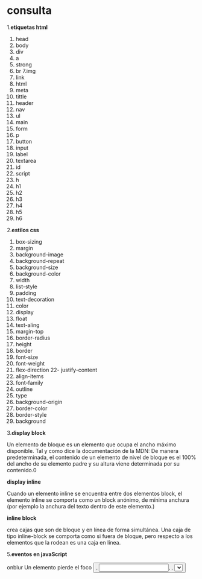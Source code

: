 # **consulta**

1.**etiquetas html**

1. head 
2. body
3. div
4. a
5. strong
6. br
7.img
8. link
9. html
10. meta
11. tittle
12. header
13. nav
14. ul
15. main
16. form
17. p
18. button
19. input
20. label
21. textarea
22. id
23. script
24. h
25. h1
26. h2
27. h3
28. h4
29. h5
30. h6



2.**estilos css**

1. box-sizing
2. margin
3. background-image
4. background-repeat
5. background-size
6. background-color
7. width
8. list-style
9. padding
10. text-decoration
11. color
12. display
13. float
14. text-aling
15. margin-top
16. border-radius
17. height
18. border
19. font-size
20. font-weight
21. flex-direction
22- justify-content
23. align-items
24. font-family
25. outline
26. type
27. background-origin
28. border-color
29. border-style
30. background


3.**display block**

Un elemento de bloque es un elemento que ocupa el ancho máximo disponible. Tal y como dice la documentación de la MDN: De manera predeterminada, el contenido de un elemento de nivel de bloque es el 100% del ancho de su elemento padre y su altura viene determinada por su contenido.0


**display inline**

Cuando un elemento inline se encuentra entre dos elementos block, el elemento inline se comporta como un block anónimo, de mínima anchura (por ejemplo la anchura del texto dentro de este elemento.)


**inline block**

crea cajas que son de bloque y en línea de forma simultánea. Una caja de tipo inline-block se comporta como si fuera de bloque, pero respecto a los elementos que la rodean es una caja en línea.


5.**eventos en javaScript**

onblur	Un elemento pierde el foco	<button>, <input>, <label>, <select>, <textarea>, <body>
onchange	Un elemento ha sido modificado	<input>, <select>, <textarea>
onclick	Pulsar y soltar el ratón	Todos los elementos
ondblclick	Pulsar dos veces seguidas con el ratón	Todos los elementos
onfocus	Un elemento obtiene el foco	<button>, <input>, <label>, <select>, <textarea>, <body>
onkeydown	Pulsar una tecla y no soltarla	Elementos de formulario y <body>
onkeypress	Pulsar una tecla	Elementos de formulario y <body>
onkeyup	Soltar una tecla pulsada	Elementos de formulario y <body>
onload	Página cargada completamente	<body>
onmousedown	Pulsar un botón del ratón y no soltarlo	Todos los elementos
onmousemove	Mover el ratón	Todos los elementos
onmouseout	El ratón "sale" del elemento	Todos los elementos
onmouseover	El ratón "entra" en el elemento	Todos los elementos
onmouseup	Soltar el botón del ratón	Todos los elementos
onreset	Inicializar el formulario	<form>
onresize	Modificar el tamaño de la ventana	<body>
onselect	Seleccionar un texto	<input>, <textarea>
onsubmit	Enviar el formulario	<form>
onunload	Se abandona la página, por ejemplo al cerrar el navegador	<body>

6.**selectores simples y compuestos**

Un selector simple es aquel que está formado sólo por una única cadena textual, sin ningún combinador.
El Selector compuesto es una cadena de selectores simples sin combinadores (el espacio en blanco también queda excluido porque es un combinador):
















